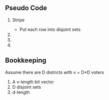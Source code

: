 ## Pseudo Code
1. Stripe
   * Put each row into disjoint sets
   
2.
3.
4.

## Bookkeeping 
Assume there are D districts with v = D*D voters
1. A v-length bit vector
2. D disjoint sets
3. d-length 
